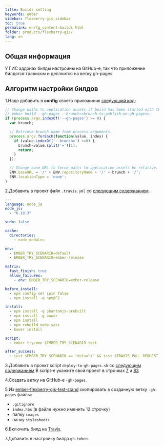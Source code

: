 ```yaml
---
title: Builds setting
keywords: ember
sidebar: flexberry-gis_sidebar
toc: true
permalink: en/fg_content-builds.html
folder: products/flexberry-gis/
lang: en
---
```


## Общая информация

У ГИС аддонах билды настроины на GitHub-е, так что  приложение билдятся трависом и деплоится на ветку gh-pages.

## Алгоритм настройки билдов

1.Надо добавить в **config** своего приложиния [следующий код](https://github.com/Flexberry/ember-flexberry-gis-test-stand/blob/develop/config/environment.js#L165):

```js
// Change paths to application assets if build has been started with the following parameters:
// ember build --gh-pages --brunch=<brunch-to-publish-on-gh-pages>.
if (process.argv.indexOf('--gh-pages') >= 0) {
  var brunch;

  // Retrieve brunch name from process arguments.
  process.argv.forEach(function(value, index) {
    if (value.indexOf('--brunch=') >=0) {
      brunch=value.split('=')[1];
      return;
    }
  });

  // Change base URL to force paths to application assets be relative.
  ENV.baseURL = '/' + ENV.repositoryName + '/' + brunch + '/';
  ENV.locationType = 'none';
}
```

2.Добавить в проект файл `.travis.yml` со [следующим содержанием](https://github.com/Flexberry/ember-flexberry-gis-test-stand/blob/develop/.travis.yml).

```yaml
---
language: node_js
node_js:
  - "6.10.3"

sudo: false

cache:
  directories:
    - node_modules

env:
  - EMBER_TRY_SCENARIO=default
  - EMBER_TRY_SCENARIO=ember-release

matrix:
  fast_finish: true
  allow_failures:
    - env: EMBER_TRY_SCENARIO=ember-release

before_install:
  - npm config set spin false
  - npm install -g npm@^2

install:
  - npm install -g phantomjs-prebuilt
  - npm install -g bower
  - npm install
  - npm rebuild node-sass
  - bower install

script:
  - ember try:one $EMBER_TRY_SCENARIO test

after_success:
  - test $EMBER_TRY_SCENARIO == "default" && test $TRAVIS_PULL_REQUEST == "false" && ember build --gh-pages --brunch=$TRAVIS_BRANCH && bash scripts/deploy-to-gh-pages.sh
```

3.Добавить в проект script `deploy-to-gh-pages.sh` cо [следующим содержанием](https://github.com/Flexberry/ember-flexberry-gis-test-stand/blob/develop/scripts/deploy-to-gh-pages.sh)
В script-е укажите свой проект в строчках [7](https://github.com/Flexberry/ember-flexberry-gis-test-stand/blob/develop/scripts/deploy-to-gh-pages.sh#L7) и [83](https://github.com/Flexberry/ember-flexberry-gis-test-stand/blob/develop/scripts/deploy-to-gh-pages.sh#L83)

4.Создать ветку на GitHub-e `-gh-pages`.

5.Из [ember-flexberry-gis-test-stand](https://github.com/Flexberry/ember-flexberry-gis-test-stand/tree/gh-pages) скопировать в созданную ветку `-gh-pages` файлы:

* `.gitignore`
* `index.hbs` (в файле нужно именить 12 строчку)
* папку `images`
* папку `stylesheets`

6.Включить билд на [Travis](https://travis-ci.org/).

7.Добавить в настройку билда `gh-token`.
